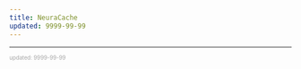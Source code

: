 ```yaml
---
title: NeuraCache
updated: 9999-99-99
---
```



---

<sup><sub><font color="#a6a6a6">updated: 9999-99-99</font></sub></sup>